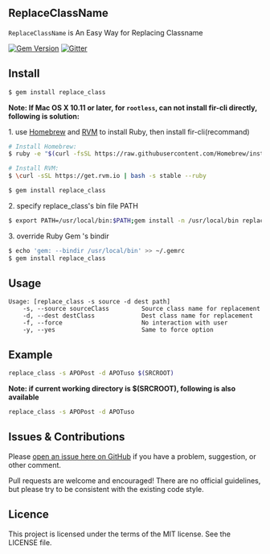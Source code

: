 ReplaceClassName
---
`ReplaceClassName` is An Easy Way for Replacing Classname

[![Gem Version](https://badge.fury.io/rb/replace_class.svg)](http://badge.fury.io/rb/fir-cli)
[![Gitter](https://badges.gitter.im/Join%20Chat.svg)](https://gitter.im/MickeyHub/ReplaceClassName)



## Install

```sh
$ gem install replace_class
```

**Note: If Mac OS X 10.11 or later, for `rootless`, can not install fir-cli directly, following is solution:**

1\. use [Homebrew](http://brew.sh/) and [RVM](https://rvm.io/) to install Ruby, then install fir-cli(recommand)

```sh
# Install Homebrew:
$ ruby -e "$(curl -fsSL https://raw.githubusercontent.com/Homebrew/install/master/install)"

# Install RVM:
$ \curl -sSL https://get.rvm.io | bash -s stable --ruby

$ gem install replace_class
```

2\. specify replace_class's bin file PATH

```sh
$ export PATH=/usr/local/bin:$PATH;gem install -n /usr/local/bin replace_class
```

3\. override Ruby Gem 's bindir

```sh
$ echo 'gem: --bindir /usr/local/bin' >> ~/.gemrc
$ gem install replace_class
```

## Usage

```text
Usage: [replace_class -s source -d dest path]
    -s, --source sourceClass         Source class name for replacement
    -d, --dest destClass             Dest class name for replacement
    -f, --force                      No interaction with user
    -y, --yes                        Same to force option
```

## Example
```sh
replace_class -s APOPost -d APOTuso $(SRCROOT)
```

**Note: if current working directory is $(SRCROOT), following is also available**

```sh
replace_class -s APOPost -d APOTuso
```

## Issues & Contributions
Please [open an issue here on GitHub](https://github.com/MickeyHub/ReplaceClassName/issues) if you have a problem, suggestion, or other comment.

Pull requests are welcome and encouraged! There are no official guidelines, but please try to be consistent with the existing code style.

## Licence
This project is licensed under the terms of the MIT license. See the LICENSE file.
